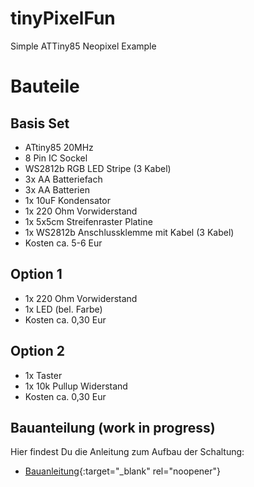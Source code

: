# tinyPixelFun
Simple ATTiny85 Neopixel Example

# Bauteile

## Basis Set

* ATtiny85 20MHz
* 8 Pin IC Sockel
* WS2812b RGB LED Stripe (3 Kabel)
* 3x AA Batteriefach
* 3x AA Batterien
* 1x 10uF Kondensator
* 1x 220 Ohm Vorwiderstand
* 1x 5x5cm Streifenraster Platine 
* 1x WS2812b Anschlussklemme mit Kabel (3 Kabel)
* Kosten ca. 5-6 Eur

## Option 1
* 1x 220 Ohm Vorwiderstand
* 1x LED (bel. Farbe)
* Kosten ca. 0,30 Eur

## Option 2
* 1x Taster
* 1x 10k Pullup Widerstand 
* Kosten ca. 0,30 Eur

## Bauanteilung (work in progress)

Hier findest Du die Anleitung zum Aufbau der Schaltung:
* [Bauanleitung](https://htmlpreview.github.io/?https://github.com/dermicha/tinyPixelFun/blob/master/Bauanleitung/CMS-CoderDojo.html){:target="_blank" rel="noopener"}

